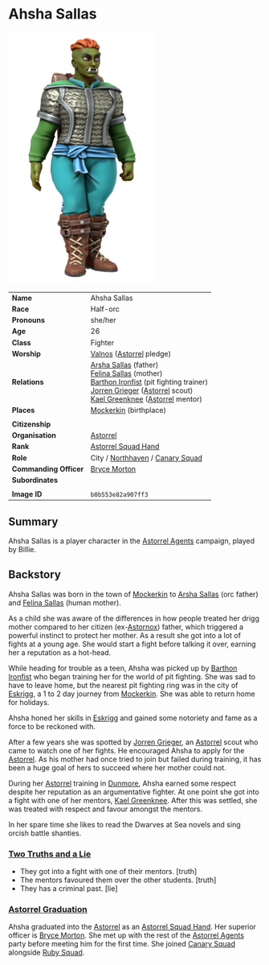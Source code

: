 # Ahsha Sallas

<img src="https://raw.githubusercontent.com/jesskelsall/astarus-images/main/people/portraits/b0b553e82a907ff3.png" height="500" />

|||
| --- | --- |
| **Name** | Ahsha Sallas | character.3
| **Race** | Half-orc |
| **Pronouns** | she/her |
| **Age** | 26 |
| **Class** | Fighter |
| **Worship** | [Valnos](../gods/deities/valnos.md) ([Astorrel](../organisations/astorrel/astorrel.md) pledge) |
| **Relations** | [Arsha Sallas](arsha-sallas.md) (father)<br />[Felina Sallas](felina-sallas.md) (mother)<br />[Barthon Ironfist](barthon-ironfist.md) (pit fighting trainer)<br />[Jorren Grieger](jorren-grieger.md) ([Astorrel](../organisations/astorrel/astorrel.md) scout)<br />[Kael Greenknee](kael-greenknee.md) ([Astorrel](../organisations/astorrel/astorrel.md) mentor) |
| **Places** | [Mockerkin](../places/towns/mockerkin.md) (birthplace) |
|||
| **Citizenship** | |
| **Organisation** | [Astorrel](../organisations/astorrel/astorrel.md) |
| **Rank** | [Astorrel Squad Hand](../organisations/astorrel/ranks/astorrel-squad-hand.md) |
| **Role** | City / [Northhaven](../places/cities/northhaven.md) / [Canary Squad](../organisations/astorrel/squads/canary-squad.md) |
| **Commanding Officer** | [Bryce Morton](bryce-morton.md) |
| **Subordinates** | |
|||
| **Image ID** | `b0b553e82a907ff3` |

## Summary

Ahsha Sallas is a player character in the [Astorrel Agents](../campaigns/astorrel-agents/astorrel-agents.md) campaign, played by Billie.

## Backstory

Ahsha Sallas was born in the town of [Mockerkin](../places/towns/mockerkin.md) to [Arsha Sallas](arsha-sallas.md) (orc father) and [Felina Sallas](felina-sallas.md) (human mother).

As a child she was aware of the differences in how people treated her drigg mother compared to her citizen (ex-[Astornox](../organisations/astornox/astornox.md)) father, which triggered a powerful instinct to protect her mother. As a result she got into a lot of fights at a young age. She would start a fight before talking it over, earning her a reputation as a hot-head.

While heading for trouble as a teen, Ahsha was picked up by [Barthon Ironfist](barthon-ironfist.md) who began training her for the world of pit fighting. She was sad to have to leave home, but the nearest pit fighting ring was in the city of [Eskrigg](../places/cities/eskrigg.md), a 1 to 2 day journey from [Mockerkin](../places/towns/mockerkin.md). She was able to return home for holidays.

Ahsha honed her skills in [Eskrigg](../places/cities/eskrigg.md) and gained some notoriety and fame as a force to be reckoned with.

After a few years she was spotted by [Jorren Grieger](jorren-grieger.md), an [Astorrel](../organisations/astorrel/astorrel.md) scout who came to watch one of her fights. He encouraged Ahsha to apply for the [Astorrel](../organisations/astorrel/astorrel.md). As his mother had once tried to join but failed during training, it has been a huge goal of hers to succeed where her mother could not.

During her [Astorrel](../organisations/astorrel/astorrel.md) training in [Dunmore](../places/cities/dunmore.md), Ahsha earned some respect despite her reputation as an argumentative fighter. At one point she got into a fight with one of her mentors, [Kael Greenknee](kael-greenknee.md). After this was settled, she was treated with respect and favour amongst the mentors.

In her spare time she likes to read the Dwarves at Sea novels and sing orcish battle shanties.

### [Two Truths and a Lie](../campaigns/astorrel-agents/two-truths-and-a-lie.md)

- They got into a fight with one of their mentors. [truth]
- The mentors favoured them over the other students. [truth]
- They has a criminal past. [lie]

### [Astorrel Graduation](../storylines/astorrel-graduation.md)

Ahsha graduated into the [Astorrel](../organisations/astorrel/astorrel.md) as an [Astorrel Squad Hand](../organisations/astorrel/ranks/astorrel-squad-hand.md). Her superior officer is [Bryce Morton](bryce-morton.md). She met up with the rest of the [Astorrel Agents](../campaigns/astorrel-agents/astorrel-agents.md) party before meeting him for the first time. She joined [Canary Squad](../organisations/astorrel/squads/canary-squad.md) alongside [Ruby Squad](../organisations/astorrel/squads/ruby-squad.md).
